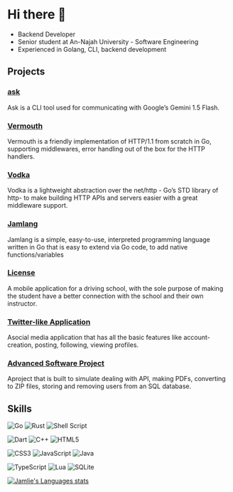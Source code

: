 # Hi there 👋

* Backend Developer
* Senior student at An-Najah University - Software Engineering
* Experienced in Golang, CLI, backend development

## Projects
### [ask](https://github.com/Jamlie/ask)
Ask is a CLI tool used for communicating with Google’s Gemini 1.5 Flash.

### [Vermouth](https://github.com/Jamlie/vermouth)
Vermouth is a friendly implementation of HTTP/1.1 from scratch in Go, supporting middlewares, error handling out of the box for the HTTP handlers.

### [Vodka](https://github.com/Jamlie/vodka)
Vodka is a lightweight abstraction over the net/http - Go’s STD library of http- to make building HTTP APIs and servers easier with a great middleware support.

### [Jamlang](https://github.com/Jamlie/Jamlang)
Jamlang is a simple, easy-to-use, interpreted programming language written in Go that is easy to extend via Go code, to add native functions/variables

### [License](https://github.com/DrivingLicenseUni/DrivingLicense)
A mobile application for a driving school, with the sole purpose of making the student have a better connection with the school and their own instructor.

### [Twitter-like Application](https://github.com/Jamlie/SocialMedia)
Asocial media application that has all the basic features like account-creation, posting, following, viewing profiles.

### [Advanced Software Project](https://github.com/Jamlie/FinalAdvancedProject)
Aproject that is built to simulate dealing with API, making PDFs, converting to ZIP files, storing and removing users from an SQL database.

## Skills
 ![Go](https://img.shields.io/badge/go-%2300ADD8.svg?style=for-the-badge&logo=go&logoColor=white) ![Rust](https://img.shields.io/badge/rust-%23000000.svg?style=for-the-badge&logo=rust&logoColor=white) ![Shell Script](https://img.shields.io/badge/shell_script-%23121011.svg?style=for-the-badge&logo=gnu-bash&logoColor=white) 
 
 ![Dart](https://img.shields.io/badge/dart-%230175C2.svg?style=for-the-badge&logo=dart&logoColor=white) ![C++](https://img.shields.io/badge/c++-%2300599C.svg?style=for-the-badge&logo=c%2B%2B&logoColor=white) ![HTML5](https://img.shields.io/badge/html5-%23E34F26.svg?style=for-the-badge&logo=html5&logoColor=white)
 
![CSS3](https://img.shields.io/badge/css3-%231572B6.svg?style=for-the-badge&logo=css3&logoColor=white) ![JavaScript](https://img.shields.io/badge/javascript-%23323330.svg?style=for-the-badge&logo=javascript&logoColor=%23F7DF1E) ![Java](https://img.shields.io/badge/java-%23ED8B00.svg?style=for-the-badge&logo=openjdk&logoColor=white) 

![TypeScript](https://img.shields.io/badge/typescript-%23007ACC.svg?style=for-the-badge&logo=typescript&logoColor=white) ![Lua](https://img.shields.io/badge/lua-%232C2D72.svg?style=for-the-badge&logo=lua&logoColor=white) ![SQLite](https://img.shields.io/badge/sqlite-%2307405e.svg?style=for-the-badge&logo=sqlite&logoColor=white) 

 <a href="https://github.com/anuraghazra/github-readme-stats">
  <img alt="Jamlie's Languages stats" src="https://github-readme-stats.vercel.app/api/top-langs/?username=jamlie&size_weight=0.5&count_weight=0.5&theme=rose_pine&show_icons=true&border_radius=16"  align="center" />
</a> 
